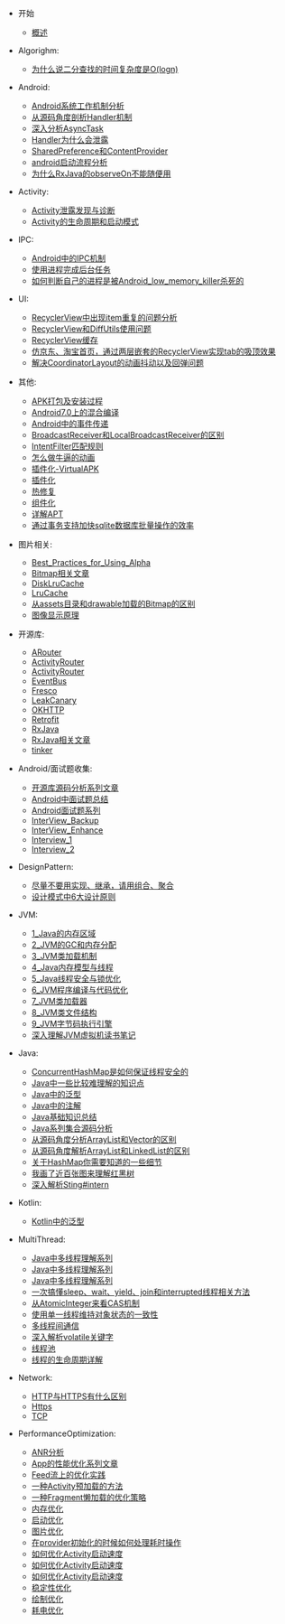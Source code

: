 - 开始

  - [概述](/README.md)

- Algorighm:
    - [为什么说二分查找的时间复杂度是O(logn)](/docs/Algorithm/为什么说二分查找的时间复杂度是O(logn).md)
- Android:
    - [Android系统工作机制分析](/docs/Android/Android系统工作机制分析.md)
    - [从源码角度剖析Handler机制](Android/从源码角度剖析Handler机制.md)
    - [深入分析AsyncTask](Android/深入分析AsyncTask.md)
    - [Handler为什么会泄露](/docs/Android/Handler.md)
    - [SharedPreference和ContentProvider](/docs/Android/SharedPreference和ContentProvider.md)
    - [android启动流程分析](/docs/Android/android启动流程分析.md)
    - [为什么RxJava的observeOn不能随便用](Android/为什么RxJava的observeOn不能随便用.md)
- Activity:
    - [Activity泄露发现与诊断](/docs/Android/Activity/Activity泄露发现与诊断.md)
    - [Activity的生命周期和启动模式](/docs/Android/Activity/Activity的生命周期和启动模式.md)
- IPC:
    - [Android中的IPC机制](/docs/Android/IPC/Android中的IPC机制.md)
    - [使用进程完成后台任务](/docs/Android/IPC/使用进程完成后台任务.md)
    - [如何判断自己的进程是被Android_low_memory_killer杀死的](/docs/Android/IPC/如何判断自己的进程是被Android_low_memory_killer杀死的.md)
- UI:
    - [RecyclerView中出现item重复的问题分析](/docs/Android/UI/RecyclerView中出现item重复的问题分析.md)
    - [RecyclerView和DiffUtils使用问题](/docs/Android/UI/RecyclerView和DiffUtils使用问题.md)
    - [RecyclerView缓存](/docs/Android/UI/RecyclerView缓存.md)
    - [仿京东、淘宝首页，通过两层嵌套的RecyclerView实现tab的吸顶效果](/docs/Android/UI/仿京东、淘宝首页，通过两层嵌套的RecyclerView实现tab的吸顶效果.md)
    - [解决CoordinatorLayout的动画抖动以及回弹问题](/docs/Android/UI/解决CoordinatorLayout的动画抖动以及回弹问题.md)
- 其他:
    - [APK打包及安装过程](/docs/Android/其他/APK打包及安装过程.md)
    - [Android7.0上的混合编译](/docs/Android/其他/Android7.0上的混合编译.md)
    - [Android中的事件传递](/docs/Android/其他/Android中的事件传递.md)
    - [BroadcastReceiver和LocalBroadcastReceiver的区别](/docs/Android/其他/BroadcastReceiver和LocalBroadcastReceiver的区别.md)
    - [IntentFilter匹配规则](/docs/Android/其他/IntentFilter匹配规则.md)
    - [怎么做牛逼的动画](/docs/Android/其他/怎么做牛逼的动画.md)
    - [插件化-VirtualAPK](/docs/Android/其他/插件化-VirtualAPK.md)
    - [插件化](/docs/Android/其他/插件化.md)
    - [热修复](/docs/Android/其他/热修复.md)
    - [组件化](/docs/Android/其他/组件化.md)
    - [详解APT](/docs/Android/其他/详解APT.md)
    - [通过事务支持加快sqlite数据库批量操作的效率](/docs/Android/其他/通过事务支持加快sqlite数据库批量操作的效率.md)
- 图片相关:
    - [Best_Practices_for_Using_Alpha](/docs/Android/图片相关/Best_Practices_for_Using_Alpha.md)
    - [Bitmap相关文章](/docs/Android/图片相关/Bitmap相关文章.md)
    - [DiskLruCache](/docs/Android/图片相关/DiskLruCache.md)
    - [LruCache](/docs/Android/图片相关/LruCache.md)
    - [从assets目录和drawable加载的Bitmap的区别](/docs/Android/图片相关/从assets目录和drawable加载的Bitmap的区别.md)
    - [图像显示原理](/docs/Android/图片相关/图像显示原理.md)
- 开源库:
    - [ARouter](/docs/Android/开源库/ARouter.md)
    - [ActivityRouter](/docs/Android/开源库/ActivityRouter.md)
    - [ActivityRouter](/docs/Android/开源库/ActivityRouter.md)
    - [EventBus](/docs/Android/开源库/EventBus.md)
    - [Fresco](/docs/Android/开源库/Fresco.md)
    - [LeakCanary](/docs/Android/开源库/LeakCanary.md)
    - [OKHTTP](/docs/Android/开源库/OKHTTP.md)
    - [Retrofit](/docs/Android/开源库/Retrofit.md)
    - [RxJava](/docs/Android/开源库/RxJava.md)
    - [RxJava相关文章](/docs/Android/开源库/RxJava相关文章.md)
    - [tinker](/docs/Android/开源库/tinker.md)
- Android/面试题收集:
    - [开源库源码分析系列文章](/docs/Android/开源库/开源库源码分析系列文章.md)
    - [Android中面试题总结](/docs/Android/面试题收集/Android中面试题总结.md)
    - [Android面试题系列](/docs/Android/面试题收集/Android面试题系列.md)
    - [InterView_Backup](/docs/Android/面试题收集/InterView_Backup.md)
    - [InterView_Enhance](/docs/Android/面试题收集/InterView_Enhance.md)
    - [Interview_1](/docs/Android/面试题收集/Interview_1.md)
    - [Interview_2](/docs/Android/面试题收集/Interview_2.md)
- DesignPattern:
    - [尽量不要用实现、继承，请用组合、聚合](/docs/DesignPattern/尽量不要用实现、继承，请用组合、聚合.md)
    - [设计模式中6大设计原则](/docs/DesignPattern/设计模式中6大设计原则.md)
- JVM:
    - [1_Java的内存区域](/docs/JVM/1_Java的内存区域.md)
    - [2_JVM的GC和内存分配](/docs/JVM/2_JVM的GC和内存分配.md)
    - [3_JVM类加载机制](/docs/JVM/3_JVM类加载机制.md)
    - [4_Java内存模型与线程](/docs/JVM/4_Java内存模型与线程.md)
    - [5_Java线程安全与锁优化](/docs/JVM/5_Java线程安全与锁优化.md)
    - [6_JVM程序编译与代码优化](/docs/JVM/6_JVM程序编译与代码优化.md)
    - [7_JVM类加载器](/docs/JVM/7_JVM类加载器.md)
    - [8_JVM类文件结构](/docs/JVM/8_JVM类文件结构.md)
    - [9_JVM字节码执行引擎](/docs/JVM/9_JVM字节码执行引擎.md)
    - [深入理解JVM虚拟机读书笔记](/docs/JVM/深入理解JVM虚拟机读书笔记.md)
- Java:
    - [ConcurrentHashMap是如何保证线程安全的](/docs/Java/ConcurrentHashMap是如何保证线程安全的.md)
    - [Java中一些比较难理解的知识点](/docs/Java/Java中一些比较难理解的知识点.md)
    - [Java中的泛型](/docs/Java/Java中的泛型.md)
    - [Java中的注解](/docs/Java/Java中的注解.md)
    - [Java基础知识总结](/docs/Java/Java基础知识总结.md)
    - [Java系列集合源码分析](/docs/Java/Java系列集合源码分析.md)
    - [从源码角度分析ArrayList和Vector的区别](/docs/Java/从源码角度分析ArrayList和Vector的区别.md)
    - [从源码角度解析ArrayList和LinkedList的区别](/docs/Java/从源码角度解析ArrayList和LinkedList的区别.md)
    - [关于HashMap你需要知道的一些细节](/docs/Java/关于HashMap你需要知道的一些细节.md)
    - [我画了近百张图来理解红黑树](/docs/Java/我画了近百张图来理解红黑树.md)
    - [深入解析Sting#intern](/docs/Java/深入解析Sting#intern.md)
- Kotlin:
    - [Kotlin中的泛型](/docs/Kotlin/Kotlin中的泛型.md)
- MultiThread:
    - [Java中多线程理解系列](/docs/MultiThread/Java中多线程理解系列.md)
    - [Java中多线程理解系列](/docs/MultiThread/Java中多线程理解系列.md)
    - [Java中多线程理解系列](/docs/MultiThread/Java中多线程理解系列.md)
    - [一次搞懂sleep、wait、yield、join和interrupted线程相关方法](/docs/MultiThread/一次搞懂sleep、wait、yield、join和interrupted线程相关方法.md)
    - [从AtomicInteger来看CAS机制](/docs/MultiThread/从AtomicInteger来看CAS机制.md)
    - [使用单一线程维持对象状态的一致性](/docs/MultiThread/使用单一线程维持对象状态的一致性.md)
    - [多线程间通信](/docs/MultiThread/多线程间通信.md)
    - [深入解析volatile关键字](/docs/MultiThread/深入解析volatile关键字.md)
    - [线程池](/docs/MultiThread/线程池.md)
    - [线程的生命周期详解](/docs/MultiThread/线程的生命周期详解.md)
- Network:
    - [HTTP与HTTPS有什么区别](/docs/Network/HTTP与HTTPS有什么区别.md)
    - [Https](/docs/Network/Https.md)
    - [TCP](/docs/Network/TCP.md)
- PerformanceOptimization:
    - [ANR分析](/docs/PerformanceOptimization/ANR分析.md)
    - [App的性能优化系列文章](/docs/PerformanceOptimization/App的性能优化系列文章.md)
    - [Feed流上的优化实践](/docs/PerformanceOptimization/Feed流上的优化实践.md)
    - [一种Activity预加载的方法](/docs/PerformanceOptimization/一种Activity预加载的方法.md)
    - [一种Fragment懒加载的优化策略](/docs/PerformanceOptimization/一种Fragment懒加载的优化策略.md)
    - [内存优化](/docs/PerformanceOptimization/内存优化.md)
    - [启动优化](/docs/PerformanceOptimization/启动优化.md)
    - [图片优化](/docs/PerformanceOptimization/图片优化.md)
    - [在provider初始化的时候如何处理耗时操作](/docs/PerformanceOptimization/在provider初始化的时候如何处理耗时操作.md)
    - [如何优化Activity启动速度](/docs/PerformanceOptimization/如何优化Activity启动速度.md)
    - [如何优化Activity启动速度](/docs/PerformanceOptimization/如何优化Activity启动速度.md)
    - [如何优化Activity启动速度](/docs/PerformanceOptimization/如何优化Activity启动速度.md)
    - [稳定性优化](/docs/PerformanceOptimization/稳定性优化.md)
    - [绘制优化](/docs/PerformanceOptimization/绘制优化.md)
    - [耗电优化](/docs/PerformanceOptimization/耗电优化.md)
